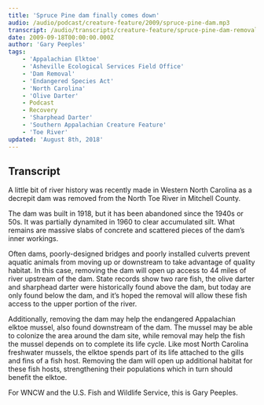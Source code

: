 ```yaml
---
title: 'Spruce Pine dam finally comes down'
audio: /audio/podcast/creature-feature/2009/spruce-pine-dam.mp3
transcript: /audio/transcripts/creature-feature/spruce-pine-dam-removal.pdf
date: 2009-09-18T00:00:00.000Z
author: 'Gary Peeples'
tags:
    - 'Appalachian Elktoe'
    - 'Asheville Ecological Services Field Office'
    - 'Dam Removal'
    - 'Endangered Species Act'
    - 'North Carolina'
    - 'Olive Darter'
    - Podcast
    - Recovery
    - 'Sharphead Darter'
    - 'Southern Appalachian Creature Feature'
    - 'Toe River'
updated: 'August 8th, 2018'
---
```


## Transcript

A little bit of river history was recently made in Western North Carolina as a decrepit dam was removed from the North Toe River in Mitchell County.

The dam was built in 1918, but it has been abandoned since the 1940s or 50s. It was partially dynamited in 1960 to clear accumulated silt. What remains are massive slabs of concrete and scattered pieces of the dam’s inner workings.

Often dams, poorly-designed bridges and poorly installed culverts prevent aquatic animals from moving up or downstream to take advantage of quality habitat. In this case, removing the dam will open up access to 44 miles of river upstream of the dam. State records show two rare fish, the olive darter and sharphead darter were historically found above the dam, but today are only found below the dam, and it’s hoped the removal will allow these fish access to the upper portion of the river.

Additionally, removing the dam may help the endangered Appalachian elktoe mussel, also found downstream of the dam. The mussel may be able to colonize the area around the dam site, while removal may help the fish the mussel depends on to complete its life cycle. Like most North Carolina freshwater mussels, the elktoe spends part of its life attached to the gills and fins of a fish host. Removing the dam will open up additional habitat for these fish hosts, strengthening their populations which in turn should benefit the elktoe.

For WNCW and the U.S. Fish and Wildlife Service, this is Gary Peeples.